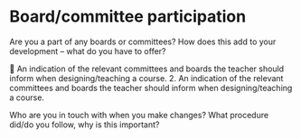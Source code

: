 # Board/committee participation


Are you a part of any boards or committees? How does this add to your development – what do you have to offer?

 An indication of the relevant committees and boards the teacher should inform when designing/teaching a course.
2. An indication of the relevant committees and boards the teacher should inform when designing/teaching a course.

Who are you in touch with when you make changes? What procedure did/do you follow, why is this important?